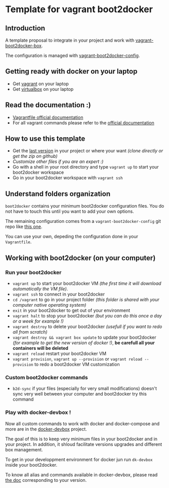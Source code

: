 # Template for vagrant boot2docker

## Introduction

A template proposal to integrate in your project and work with [vagrant-boot2docker-box](https://github.com/AlbanMontaigu/boot2docker-vagrant-box).

The configuration is managed with [vagrant-boot2docker-config](https://github.com/AlbanMontaigu/boot2docker-vagrant-config).

## Getting ready with docker on your laptop

- Get [vagrant](https://www.vagrantup.com/downloads.html) on your laptop
- Get [virtualbox](https://www.virtualbox.org/wiki/Downloads) on your laptop

## Read the documentation :)

- [Vagrantfile official documentation](http://docs.vagrantup.com/v2/vagrantfile/)
- For all vagrant commands please refer to the [official documentation](http://docs.vagrantup.com/v2/cli/)

## How to use this template

- Get the [last version](https://github.com/AlbanMontaigu/boot2docker-vagrant-template/releases/tag/latest) in your project or where your want *(clone directly or get the zip on github)*
- *Customize other files if you are an expert :)*
- Go with a shell in your root directory and type ```vagrant up``` to start your boot2docker workspace
- Go in your boot2docker workspace with ```vagrant ssh```

## Understand folders organization

```boot2docker``` contains your minimum boot2docker configuration files. You do not have to touch this until you want to add your own options.

The remaining configuration comes from a ```vagrant-boot2docker-config``` git repo like [this one](https://github.com/AlbanMontaigu/boot2docker-vagrant-config.git).

You can use your own, depeding the configuration done in your ```Vagrantfile```.

## Working with boot2docker (on your computer)

### Run your boot2docker

- ```vagrant up``` to start your boot2docker VM *(the first time it will download automatically the VM file)*.
- ```vagrant ssh``` to connect in your boot2docker
- ```cd /vagrant``` to go in your project folder *(this folder is shared with your computer native operating system)*
- ```exit``` in your boot2docker to get out of your environment
- ```vagrant halt``` to stop your boot2docker *(but you can do this once a day or a week for example !)*
- ```vagrant destroy``` to delete your boot2docker *(usefull if you want to redo all from scratch)*
- ```vagrant destroy && vagrant box update``` to update your boot2docker *(for example to get the new version of docker !)*, **be carefull all your containers will be deleted**
- ```vagrant reload``` restart your boot2docker VM
- ```vagrant provision```, ```vagrant up --provision``` or ```vagrant reload --provision``` to redo a boot2docker VM customization

### Custom boot2docker commands

- ```b2d-sync``` if your files (especially for very small modifications) doesn't sync very well between your computer and boot2docker try this command

### Play with docker-devbox !

Now all custom commands to work with docker and docker-compose and more are in the [docker-devbox](https://github.com/AlbanMontaigu/docker-devbox) project.

The goal of this is to keep very minimum files in your boot2docker and in your project. In addition, it shloud facilitate versions upgrades and different box management.

To get in your developpment environment for docker jun run ```dk-devbox``` inside your boot2docker. 

To know all alias and commands available in docker-devbox, please read [the doc](https://github.com/AlbanMontaigu/docker-devbox/blob/master/README.md) corresponding to your version.
